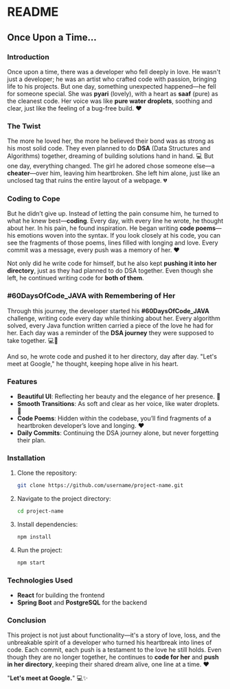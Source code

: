 # README

## Once Upon a Time...

### Introduction
Once upon a time, there was a developer who fell deeply in love. He wasn't just a developer; he was an artist who crafted code with passion, bringing life to his projects. But one day, something unexpected happened—he fell for someone special. She was **pyari** (lovely), with a heart as **saaf** (pure) as the cleanest code. Her voice was like **pure water droplets**, soothing and clear, just like the feeling of a bug-free build. ❤️

### The Twist
The more he loved her, the more he believed their bond was as strong as his most solid code. They even planned to do **DSA** (Data Structures and Algorithms) together, dreaming of building solutions hand in hand. 💻 But one day, everything changed. The girl he adored chose someone else—a **cheater**—over him, leaving him heartbroken. She left him alone, just like an unclosed tag that ruins the entire layout of a webpage. 💔

### Coding to Cope
But he didn’t give up. Instead of letting the pain consume him, he turned to what he knew best—**coding**. Every day, with every line he wrote, he thought about her. In his pain, he found inspiration. He began writing **code poems**—his emotions woven into the syntax. If you look closely at his code, you can see the fragments of those poems, lines filled with longing and love. Every commit was a message, every push was a memory of her. ❤️

Not only did he write code for himself, but he also kept **pushing it into her directory**, just as they had planned to do DSA together. Even though she left, he continued writing code for **both of them**.

### #60DaysOfCode_JAVA with Remembering of Her
Through this journey, the developer started his **#60DaysOfCode_JAVA** challenge, writing code every day while thinking about her. Every algorithm solved, every Java function written carried a piece of the love he had for her. Each day was a reminder of the **DSA journey** they were supposed to take together. 💻💖

And so, he wrote code and pushed it to her directory, day after day. "Let's meet at Google," he thought, keeping hope alive in his heart. 

### Features
- **Beautiful UI**: Reflecting her beauty and the elegance of her presence. 💖
- **Smooth Transitions**: As soft and clear as her voice, like water droplets. 🌊
- **Code Poems**: Hidden within the codebase, you’ll find fragments of a heartbroken developer’s love and longing. ❤️
- **Daily Commits**: Continuing the DSA journey alone, but never forgetting their plan.

### Installation
1. Clone the repository:
    ```bash
    git clone https://github.com/username/project-name.git
    ```
2. Navigate to the project directory:
    ```bash
    cd project-name
    ```
3. Install dependencies:
    ```bash
    npm install
    ```
4. Run the project:
    ```bash
    npm start
    ```

### Technologies Used
- **React** for building the frontend
- **Spring Boot** and **PostgreSQL** for the backend

### Conclusion
This project is not just about functionality—it's a story of love, loss, and the unbreakable spirit of a developer who turned his heartbreak into lines of code. Each commit, each push is a testament to the love he still holds. Even though they are no longer together, he continues to **code for her** and **push in her directory**, keeping their shared dream alive, one line at a time. ❤️

"**Let's meet at Google.**" 💻✨
